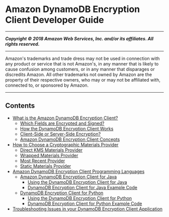 # Amazon DynamoDB Encryption Client Developer Guide

-----
*****Copyright &copy; 2018 Amazon Web Services, Inc. and/or its affiliates. All rights reserved.*****

-----
Amazon's trademarks and trade dress may not be used in 
     connection with any product or service that is not Amazon's, 
     in any manner that is likely to cause confusion among customers, 
     or in any manner that disparages or discredits Amazon. All other 
     trademarks not owned by Amazon are the property of their respective
     owners, who may or may not be affiliated with, connected to, or 
     sponsored by Amazon.

-----
## Contents
+ [What is the Amazon DynamoDB Encryption Client?](what-is-ddb-encrypt.md)
   + [Which Fields are Encrypted and Signed?](encrypted-and-signed.md)
   + [How the DynamoDB Encryption Client Works](how-it-works.md)
   + [Client-Side or Server-Side Encryption?](client-server-side.md)
   + [Amazon DynamoDB Encryption Client Concepts](concepts.md)
+ [How to Choose a Cryptographic Materials Provider](crypto-materials-providers.md)
   + [Direct KMS Materials Provider](direct-kms-provider.md)
   + [Wrapped Materials Provider](wrapped-provider.md)
   + [Most Recent Provider](most-recent-provider.md)
   + [Static Materials Provider](static-provider.md)
+ [Amazon DynamoDB Encryption Client Programming Languages](programming-languages.md)
   + [Amazon DynamoDB Encryption Client for Java](java.md)
      + [Using the DynamoDB Encryption Client for Java](java-using.md)
      + [DynamoDB Encryption Client for Java Example Code](java-examples.md)
   + [DynamoDB Encryption Client for Python](python.md)
      + [Using the DynamoDB Encryption Client for Python](python-using.md)
      + [DynamoDB Encryption Client for Python Example Code](python-examples.md)
+ [Troubleshooting Issues in your DynamoDB Encryption Client Application](troubleshooting.md)